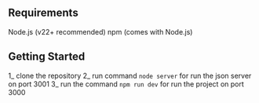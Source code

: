 ## Requirements
Node.js (v22+ recommended)
npm (comes with Node.js)

## Getting Started

1_ clone the repository
2_ run command `node server` for run the json server on port 3001
3_ run the command `npm run dev` for run the project on port 3000

